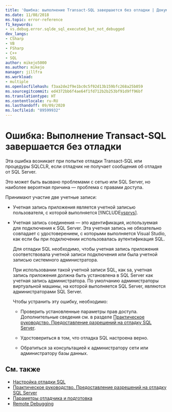 ```yaml
---
title: 'Ошибка: выполнение Transact-SQL завершается без отладки | Документация Майкрософт'
ms.date: 11/08/2018
ms.topic: error-reference
f1_keywords:
- vs.debug.error.sqlde_sql_executed_but_not_debugged
dev_langs:
- CSharp
- VB
- FSharp
- C++
- SQL
author: mikejo5000
ms.author: mikejo
manager: jillfra
ms.workload:
- multiple
ms.openlocfilehash: f3aa2de2f9e1bc0c5f92d13b159bfc268a25b059
ms.sourcegitcommit: ed4372bb6f4ae64f1fd712b2b253bf91d9ff96bf
ms.translationtype: HT
ms.contentlocale: ru-RU
ms.lasthandoff: 09/09/2020
ms.locfileid: "89599932"
---
```

# <a name="error-transact-sql-execution-ended-without-debugging"></a>Ошибка: Выполнение Transact-SQL завершается без отладки

Эта ошибка возникает при попытке отладки Transact-SQL или процедуры SQLCLR, если отладчик не получает сообщения об отладке от SQL Server.

Это может быть вызвано проблемами с сетью или SQL Server, но наиболее вероятная причина — проблема с правами доступа.

Принимают участие две учетные записи:

- Учетная запись приложения является учетной записью пользователя, с которой выполняется [!INCLUDE[vsprvs](../code-quality/includes/vsprvs_md.md)].

- Учетная запись соединения — это идентификация, используемая для подключения к SQL Server. Эта учетная запись не обязательно совпадает с удостоверением, с которыми выполняется Visual Studio, как если бы при подключении использовалась аутентификация SQL.

  Для отладки SQL необходимо, чтобы учетная запись приложения соответствовала учетной записи подключения или была учетной записью системного администратора.

  При использовании такой учетной записи SQL, как sa, учетная запись приложения должна быть установлена в SQL Server как учетная запись администратора. По умолчанию администраторы виртуальной машины, на которой выполняется SQL Server, являются администраторами SQL Server.

  Чтобы устранить эту ошибку, необходимо:

  - Проверить установленные параметры прав доступа. Дополнительные сведения см. в разделе [Практическое руководство. Предоставление разрешений на отладку SQL Server](/previous-versions/w1bhybwz(v=vs.100)).

  - Удостовериться в том, что отладка SQL настроена верно.

  - Обратиться за консультацией к администратору сети или администратору базы данных.

## <a name="see-also"></a>См. также

- [Настройка отладки SQL](/previous-versions/visualstudio/visual-studio-2010/s4sszxst(v=vs.100))
- [Практическое руководство. Предоставление разрешений на отладку SQL Server](/previous-versions/w1bhybwz(v=vs.100))
- [Параметры отладчика и подготовка](../debugger/debugger-settings-and-preparation.md)
- [Remote Debugging](../debugger/remote-debugging.md)